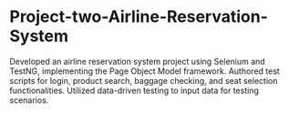 # Project-two-Airline-Reservation-System
Developed an airline reservation system project using Selenium and TestNG, implementing the Page Object Model framework. Authored test scripts for login, product search, baggage checking, and seat selection functionalities. Utilized data-driven testing to input data for testing scenarios.
